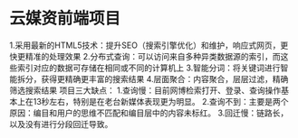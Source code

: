 # 云媒资前端项目
1.采用最新的HTML5技术：提升SEO（搜索引擎优化）和维护，响应式网页，更快更精准的处理效果
2.分布式查询：可以访问来自多种异类数据源的索引，而这些索引对应的数据可存储在相同或不同的计算机上
3.智能分词：将关键词进行智能拆分，获得更精确更丰富的搜索结果
4.层面聚合：内容聚合，层层过滤，精确筛选搜索结果
项目三大缺点：
1.查询慢：目前网博检索打开、登录、查询操作基本上在13秒左右，特别是在老台新媒体表现更为明显。
2.查询不到：主要是两个原因：编目和用户的思维不匹配和编目层中的内容未标红。
3.回迁慢：链路长，以及没有进行分段回迁导致。
